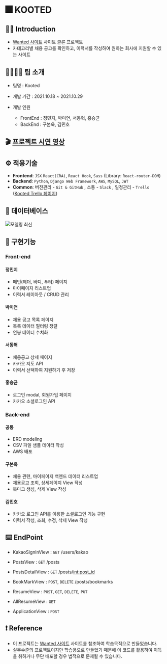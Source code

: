 # 🎆 KOOTED

## ✍🏼 Introduction

- [Wanted 사이트](https://www.wanted.co.kr/newintro) 사이트 클론 프로젝트
- 카테고리별 채용 공고를 확인하고, 이력서를 작성하여 원하는 회사에 지원할 수 있는 사이트

## 👩‍👩‍👧‍👦 팀 소개

- 팀명 : Kooted 

- 개발 기간 : 2021.10.18 ~ 2021.10.29

- 개발 인원

  - FrontEnd : 정민지, 박미연, 서동혁, 홍승균
  - BackEnd  : 구본욱, 김민호

  

## 🎬 [프로젝트 시연 영상](https://www.youtube.com/watch?v=IAU3L0hZchE&t=2s)

## ⚙️ 적용기술

- **Frontend**: `JSX` `React(CRA)`, `React Hook`, `Sass` (Library: `React-router-DOM`)
- **Backend**: `Python`, `Django Web Framework`, `AWS`, `MySQL`, `JWT`
- **Common**: 버전관리 - `Git & GitHub` , 소통 - `Slack` , 일정관리 - `Trello` ([Kooted Trello 페이지](https://trello.com/b/7H4voa32/kooted))

## 💾 데이터베이스 

![모델링 최신](https://user-images.githubusercontent.com/79758688/139999392-70b40c87-f9f7-4f5e-9fde-ab7b0e5d7629.png)



## 📒 구현기능

### Front-end 

#### 정민지

- 메인(헤더, 바디, 푸터) 페이지
- 마이페이지 리스트업
- 이력서 레이아웃 / CRUD 관리

#### 박미연

- 채용 공고 목록 페이지
- 목록 데이터 필터링 정렬
- 연봉 데이터 수치화

#### 서동혁

- 채용공고 상세 페이지
- 카카오 지도 API
- 이력서 선택하여 지원하기 후 저장

#### 홍승균

- 로그인 modal, 회원가입 페이지
- 카카오 소셜로그인 API


### Back-end

#### 공통

- ERD modeling
- CSV 파일 샘플 데이터 작성
- AWS 배포

#### 구본욱

- 채용 관련, 마이페이지 백엔드 데이터 리스트업
- 채용공고 조회, 상세페이지 View 작성
- 북마크 생성, 삭제 View 작성

#### 김민호

- 카카오 로그인 API를 이용한 소셜로그인 기능 구현
- 이력서 작성, 조회, 수정, 삭제 View 작성


## ⌨️ EndPoint

- KakaoSignInView : `GET` /users/kakao
- PostsView : `GET` /posts
- PostsDetailView : `GET` /posts/<int:post_id>
- BookMarkView : `POST`, `DELETE` /posts/bookmarks

- ResumeView : `POST`, `GET`, `DELETE`, `PUT`
- AllResumeView : `GET` 
- ApplicationView : `POST` 




## ❗️ Reference

- 이 프로젝트는 [Wanted 사이트](https://www.wanted.co.kr/newintro) 사이트를 참조하여 학습목적으로 만들었습니다.
- 실무수준의 프로젝트이지만 학습용으로 만들었기 때문에 이 코드를 활용하여 이득을 취하거나 무단 배포할 경우 법적으로 문제될 수 있습니다.
